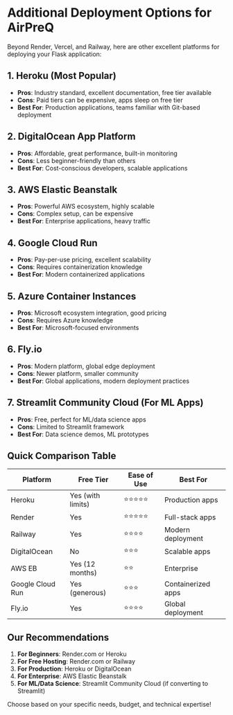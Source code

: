 # Additional Deployment Options for AirPreQ

Beyond Render, Vercel, and Railway, here are other excellent platforms for deploying your Flask application:

## 1. **Heroku** (Most Popular)
- **Pros**: Industry standard, excellent documentation, free tier available
- **Cons**: Paid tiers can be expensive, apps sleep on free tier
- **Best For**: Production applications, teams familiar with Git-based deployment

## 2. **DigitalOcean App Platform**
- **Pros**: Affordable, great performance, built-in monitoring
- **Cons**: Less beginner-friendly than others
- **Best For**: Cost-conscious developers, scalable applications

## 3. **AWS Elastic Beanstalk**
- **Pros**: Powerful AWS ecosystem, highly scalable
- **Cons**: Complex setup, can be expensive
- **Best For**: Enterprise applications, heavy traffic

## 4. **Google Cloud Run**
- **Pros**: Pay-per-use pricing, excellent scalability
- **Cons**: Requires containerization knowledge
- **Best For**: Modern containerized applications

## 5. **Azure Container Instances**
- **Pros**: Microsoft ecosystem integration, good pricing
- **Cons**: Requires Azure knowledge
- **Best For**: Microsoft-focused environments

## 6. **Fly.io**
- **Pros**: Modern platform, global edge deployment
- **Cons**: Newer platform, smaller community
- **Best For**: Global applications, modern deployment practices

## 7. **Streamlit Community Cloud** (For ML Apps)
- **Pros**: Free, perfect for ML/data science apps
- **Cons**: Limited to Streamlit framework
- **Best For**: Data science demos, ML prototypes

## Quick Comparison Table

| Platform | Free Tier | Ease of Use | Best For |
|----------|-----------|-------------|----------|
| Heroku | Yes (with limits) | ⭐⭐⭐⭐⭐ | Production apps |
| Render | Yes | ⭐⭐⭐⭐⭐ | Full-stack apps |
| Railway | Yes | ⭐⭐⭐⭐ | Modern deployment |
| DigitalOcean | No | ⭐⭐⭐ | Scalable apps |
| AWS EB | Yes (12 months) | ⭐⭐ | Enterprise |
| Google Cloud Run | Yes (generous) | ⭐⭐⭐ | Containerized apps |
| Fly.io | Yes | ⭐⭐⭐⭐ | Global deployment |

## Our Recommendations

1. **For Beginners**: Render.com or Heroku
2. **For Free Hosting**: Render.com or Railway
3. **For Production**: Heroku or DigitalOcean
4. **For Enterprise**: AWS Elastic Beanstalk
5. **For ML/Data Science**: Streamlit Community Cloud (if converting to Streamlit)

Choose based on your specific needs, budget, and technical expertise!
